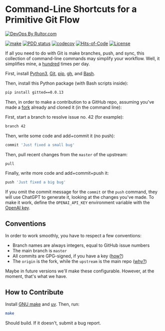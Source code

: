# Command-Line Shortcuts for a Primitive Git Flow

[![DevOps By Rultor.com](https://www.rultor.com/b/yegor256/gitted)](https://www.rultor.com/p/yegor256/gitted)

[![make](https://github.com/yegor256/gitted/actions/workflows/make.yml/badge.svg)](https://github.com/yegor256/gitted/actions/workflows/make.yml)
[![PDD status](https://www.0pdd.com/svg?name=yegor256/gitted)](https://www.0pdd.com/p?name=yegor256/gitted)
[![codecov](https://codecov.io/gh/yegor256/gitted/graph/badge.svg?token=FT945WCK1K)](https://codecov.io/gh/yegor256/gitted)
[![Hits-of-Code](https://hitsofcode.com/github/yegor256/gitted)](https://hitsofcode.com/view/github/yegor256/gitted)
[![License](https://img.shields.io/badge/license-MIT-green.svg)](https://github.com/yegor256/gitted/blob/master/LICENSE.txt)

If all you need to do with Git is make branches, push, and sync,
this collection of command-line commands may simplify your workflow.
Well, it simplifies mine, a [hundred](https://github.com/yegor256)
times per day.

First, install [Python3], [Git], [pip], [gh], and [Bash].

Then, install this Python package (with Bash scripts inside):

```bash
pip install gitted==0.0.13
```

Then, in order to make a contribution to a GitHub repo, assuming
you've made a [fork][fork2] already and cloned it (in the command line):

First, start a branch to resolve issue no. 42 (for example):

```bash
branch 42
```

Then, write some code and add+commit it (no push):

```bash
commit 'Just fixed a small bug'
```

Then, pull recent changes from the `master` of the upstream:

```bash
pull
```

Finally, write more code and add+commit+push it:

```bash
push 'Just fixed a big bug'
```

If you omit the commit message for the `commit` or the `push` command,
they will use ChatGPT to generate it, looking at the changes you've made.
To make it work, define the `OPENAI_API_KEY` environment variable with the
[OpenAI key].

## Conventions

In order to work smoothly, you have to respect a few conventions:

* Branch names are always integers, equal to GitHub issue numbers
* The main branch is `master`
* All commits are GPG-signed, if you have a key ([how?][gpg])
* The `origin` is the fork, while the `upstream` is the main repo ([why?][fork])

Maybe in future versions we'll make these configurable.
However, at the moment, that's what we have.

## How to Contribute

Install [GNU make] and [uv]. Then, run:

```bash
make
```

Should build.
If it doesn't, submit a bug report.

[GNU make]: https://www.gnu.org/software/make/
[uv]: https://github.com/astral-sh/uv
[Python3]: https://www.python.org/
[Git]: https://git-scm.com/
[pip]: https://pypi.org/project/pip/
[gh]: https://github.com/cli/cli#installation
[Bash]: https://www.gnu.org/software/bash/
[OpenAI key]: https://platform.openai.com/api-keys
[fork]: https://docs.github.com/en/pull-requests/collaborating-with-pull-requests/working-with-forks/configuring-a-remote-repository-for-a-fork
[gpg]: https://docs.github.com/en/authentication/managing-commit-signature-verification/signing-commits
[fork2]: https://docs.github.com/en/pull-requests/collaborating-with-pull-requests/working-with-forks/fork-a-repo
